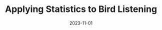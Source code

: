 ---
date: "2023-11-01"
external_link: 
image:
  caption: 
  focal_point: Smart
summary: Discovery 50(1):85-90
tags:
- English

title: Applying Statistics to Bird Listening
url_code: ""
url_pdf: ""
url_slides: ""
url_video: ""
---